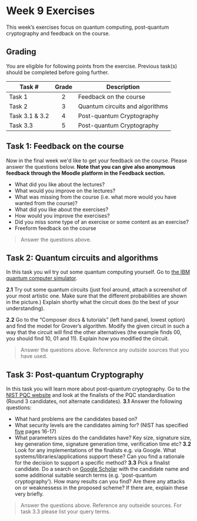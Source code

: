 # Week 9 Exercises

This week’s exercises focus on quantum computing, post-quantum cryptography and feedback on the course.

## Grading

You are eligible for following points from the exercise. Previous task(s) should be completed before going further.

Task #|Grade|Description|
-----|:---:|-----------|
Task 1 | 2 | Feedback on the course
Task 2 | 3 | Quantum circuits and algorithms
Task 3.1 & 3.2 | 4 | Post-quantum Cryptography
Task 3.3 | 5 | Post-quantum Cryptography

## Task 1: Feedback on the course ##
Now in the final week we'd like to get your feedback on the course. Please answer the questions below. **Note that you can give also anonymous feedback through the Moodle platform in the Feedback section.**

* What did you like about the lectures?
* What would you improve on the lectures?
* What was missing from the course (i.e. what more would you have wanted from the course)?
* What did you like about the exercises?
* How would you improve the exercises?
* Did you miss some type of an exercise or some content as an exercise?
* Freeform feedback on the course

> Answer the questions above.

## Task 2: Quantum circuits and algorithms ##
In this task you wil try out some quantum computing yourself. Go to [the IBM quantum computer simulator](https://quantum-computing.ibm.com/composer/files/new). 

**2.1** Try out some quantum circuits (just fool around, attach a screenshot of your most artistic one. Make sure that the different probabilities are shown in the picture.) Explain shortly what the circuit does (to the best of your understanding). 

**2.2** Go to the “Composer docs & tutorials” (left hand panel, lowest option) and find the model for Grover’s algorithm. Modify the given circuit in such a way that the circuit will find the other alternatives (the example finds 00, you should find 10, 01 and 11). Explain how you modified the circuit.

> Answer the questions above. Reference any outside sources that you have used.

## Task 3: Post-quantum Cryptography ##
In this task you will learn more about post-quantum cryptography. 
Go to the [NIST PQC website](https://csrc.nist.gov/projects/post-quantum-cryptography) and look at the finalists of the PQC standardisation (Round 3 candidates, not alternate candidates). 
**3.1** Answer the following questions:
* What hard problems are the candidates based on?
* What security levels are the candidates aiming for? (NIST has specified [five](https://csrc.nist.gov/CSRC/media/Projects/Post-Quantum-Cryptography/documents/call-for-proposals-final-dec-2016.pdf) pages 16-17)
* What parameters sizes do the candidates have? Key size, signature size, key generation time, signature generation time, verification time etc?
**3.2** Look for any implementations of the finalists e.g. via Google. What systems/libraries/applications support these? Can you find a rationale for the decision to support a specific method?
**3.3** Pick a finalist candidate. Do a search on [Google Scholar](scholar.google.com) with the candidate name and some additional suitable search terms (e.g. 'post-quantum cryptography'). How many results can you find? Are there any attacks on or weaknessess in the proposed scheme? If there are, explain these very briefly.

> Answer the questions above. Reference any outseide sources. For task 3.3 please list your query terms.  
